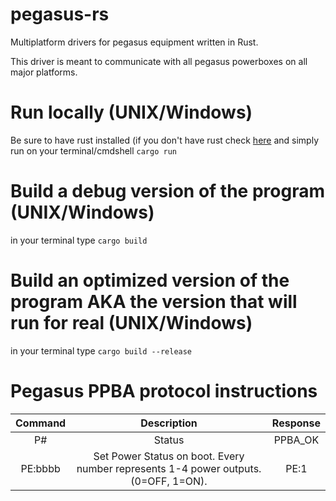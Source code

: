 # pegasus-rs
Multiplatform drivers for pegasus equipment written in Rust.

This driver is meant to communicate with all pegasus powerboxes on all major platforms.

# Run locally (UNIX/Windows)
Be sure to have rust installed (if you don't have rust check [here](https://www.rust-lang.org/tools/install) and
simply run on your terminal/cmdshell `cargo run`

# Build a debug version of the program (UNIX/Windows)
in your terminal type `cargo build`

# Build an optimized version of the program AKA the version that will run for real (UNIX/Windows)
in your terminal type `cargo build --release`

# Pegasus PPBA protocol instructions

|Command|Description                                                                       |Response|
|:-:    |:-:                                                                               |:-:     |
|P#     |Status                                                                            |PPBA_OK |
|PE:bbbb|Set Power Status on boot. Every number represents 1-4 power outputs.(0=OFF, 1=ON).|PE:1    |
